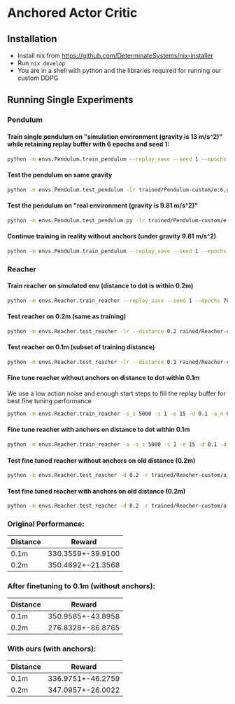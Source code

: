 # Anchored Actor Critic
## Installation
* Install nix from https://github.com/DeterminateSystems/nix-installer
* Run `nix develop`
* You are in a shell with python and the libraries required for running our custom DDPG
## Running Single Experiments
### Pendulum

#### Train single pendulum on "simulation environment (gravity is 13 m/s^2)" while retaining replay buffer with 6 epochs and seed 1:
```bash
python -m envs.Pendulum.train_pendulum --replay_save --seed 1 --epochs 6 --gravity 13
```
#### Test the pendulum on same gravity
```bash
python -m envs.Pendulum.test_pendulum -lr trained/Pendulum-custom/e:6,g:13,l:0.0001,s_s:1000,x:A36BEX467PK23PZ/seeds/1/epochs/5 --gravity 13
```
#### Test the pendulum on "real environment (gravity is 9.81 m/s^2)"
```bash
python -m envs.Pendulum.test_pendulum.py -lr trained/Pendulum-custom/e:6,g:13,l:0.0001,s_s:1000,x:A36BEX467PK23PZ/seeds/1/epochs/5 --gravity 9.81
```
#### Continue training in reality without anchors (under gravity 9.81 m/s^2)
```bash
python -m envs.Pendulum.train_pendulum --replay_save --seed 1 --epochs 6 --gravity 13 --
```
### Reacher
#### Train reacher on simulated env (distance to dot is within 0.2m)
```bash
python -m envs.Reacher.train_reacher --replay_save --seed 1 --epochs 70 --distance 0.2
```
#### Test reacher on 0.2m (same as training)
```bash
python -m envs.Reacher.test_reacher -lr --distance 0.2 rained/Reacher-custom/d:0.2,e:70,l:0.003,s_s:1000,x:E6ZGKFUDTWDQV5P/seeds/1/epochs/69
```
#### Test reacher on 0.1m (subset of training distance)
```bash
python -m envs.Reacher.test_reacher -lr --distance 0.1 rained/Reacher-custom/d:0.2,e:70,l:0.003,s_s:1000,x:E6ZGKFUDTWDQV5P/seeds/1/epochs/69
```
#### Fine tune reacher without anchors on distance to dot within 0.1m
We use a low action noise and enough start steps to fill the replay buffer for best fine tuning performance
```bash
python -m envs.Reacher.train_reacher -s_s 5000 -s 1 -e 15 -d 0.1 -a_n 0.01 -p trained/Reacher-custom/d:0.2,e:70,l:0.003,s_s:1000,x:E6ZGKFUDTWDQV5P/seeds/1/epochs/69
```
#### Fine tune reacher with anchors on distance to dot within 0.1m
```bash
python -m envs.Reacher.train_reacher -a -s_s 5000 -s 1 -e 15 -d 0.1 -a_n 0.01 -p trained/Reacher-custom/d:0.2,e:70,l:0.003,s_s:1000,x:E6ZGKFUDTWDQV5P/seeds/1/epochs/69
```
#### Test fine tuned reacher without anchors on old distance (0.2m)
```bash
python -m envs.Reacher.test_reacher -d 0.2 -r trained/Reacher-custom/a_n:0.01,d:0.1,e:15,l:0.003,p:KXOA45F,s_s:5000,x:UOMCKM77Z5CH7FV/seeds/1/epochs/14
```
#### Test fine tuned reacher with anchors on old distance (0.2m)
```bash
python -m envs.Reacher.test_reacher -d 0.2 -r trained/Reacher-custom/a:True,a_n:0.01,d:0.1,e:15,l:0.003,p:KXOA45F,s_s:5000,x:UOMCKM77Z5CH7FV/seeds/1/epochs/14

```

### Original Performance:

| Distance | Reward |
|----------|--------|
| 0.1m     | 330.3559+-39.9100    |
| 0.2m     | 350.4692+-21.3568    |

### After finetuning to 0.1m (without anchors):

| Distance | Reward |
|----------|--------|
| 0.1m     | 350.9585+-43.8958  |
| 0.2m     | 276.8328+-86.8765    |

### With ours (with anchors):

| Distance | Reward |
|----------|--------|
| 0.1m     | 336.9751+-46.2759    |
| 0.2m     | 347.0957+-26.0022    |
